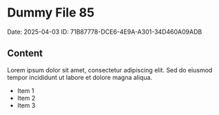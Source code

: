 # Dummy File 85

Date: 2025-04-03
ID: 71B87778-DCE6-4E9A-A301-34D460A09ADB

## Content

Lorem ipsum dolor sit amet, consectetur adipiscing elit.
Sed do eiusmod tempor incididunt ut labore et dolore magna aliqua.

* Item 1
* Item 2
* Item 3

